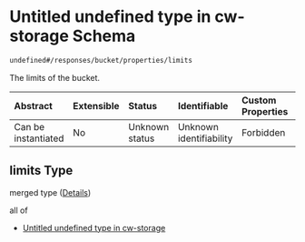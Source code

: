 # Untitled undefined type in cw-storage Schema

```txt
undefined#/responses/bucket/properties/limits
```

The limits of the bucket.

| Abstract            | Extensible | Status         | Identifiable            | Custom Properties | Additional Properties | Access Restrictions | Defined In                                                         |
| :------------------ | :--------- | :------------- | :---------------------- | :---------------- | :-------------------- | :------------------ | :----------------------------------------------------------------- |
| Can be instantiated | No         | Unknown status | Unknown identifiability | Forbidden         | Allowed               | none                | [cw-storage.json\*](schema/cw-storage.json "open original schema") |

## limits Type

merged type ([Details](cw-storage-responses-bucketresponse-properties-limits.md))

all of

*   [Untitled undefined type in cw-storage](cw-storage-responses-bucketresponse-properties-limits-allof-0.md "check type definition")
